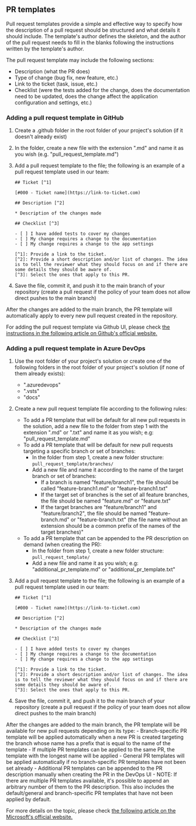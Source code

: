 ## PR templates

Pull request templates provide a simple and effective way to specify how the description of a pull request should be structured and what details it should include. The template's author defines the skeleton, and the author of the pull request needs to fill in the blanks following the instructions written by the template's author.

The pull request template may include the following sections:

- Description (what the PR does)
- Type of change (bug fix, new feature, etc.)
- Link to the ticket (task, issue, etc.)
- Checklist (were the tests added for the change, does the documentation need to be updated, does the change affect the application configuration and settings, etc.)

### Adding a pull request template in GitHub

1. Create a .github folder in the root folder of your project's solution (if it doesn't already exist)
2. In the folder, create a new file with the extension ".md" and name it as you wish (e.g. "pull_request_template.md")
3. Add a pull request template to the file; the following is an example of a pull request template used in our team:

	```
	## Ticket [^1]

	[#000 - Ticket name](https://link-to-ticket.com)

	## Description [^2]

	* Description of the changes made

	## Checklist [^3]

	- [ ] I have added tests to cover my changes
	- [ ] My change requires a change to the documentation
	- [ ] My change requires a change to the app settings

	[^1]: Provide a link to the ticket.
	[^2]: Provide a short description and/or list of changes. The idea is to tell the reviewer what they should focus on and if there are some details they should be aware of.
	[^3]: Select the ones that apply to this PR.
	```

4. Save the file, commit it, and push it to the main branch of your repository (create a pull request if the policy of your team does not allow direct pushes to the main branch)

After the changes are added to the main branch, the PR template will automatically apply to every new pull request created in the repository.

For adding the pull request template via Github UI, please check [the instructions in the following article on Github's official website.](https://docs.github.com/en/communities/using-templates-to-encourage-useful-issues-and-pull-requests/creating-a-pull-request-template-for-your-repository)

### Adding a pull request template in Azure DevOps

1. Use the root folder of your project's solution or create one of the following folders in the root folder of your project's solution (if none of them already exists):
	- ".azuredevops"
	- ".vsts" 
	- "docs"
2. Create a new pull request template file according to the following rules:
	- To add a PR template that will be default for all new pull requests in the solution, add a new file to the folder from step 1 with the extension ".md" or ".txt" and name it as you wish; e.g: "pull_request_template.md"
	- To add a PR template that will be default for new pull requests targeting a specific branch or set of branches:
		- In the folder from step 1, create a new folder structure: `pull_request_template/branches/`
		- Add a new file and name it according to the name of the target branch or set of branches:
			- If a branch is named "feature/branch1", the file should be called "feature-branch1.md" or "feature-branch1.txt"
			- If the target set of branches is the set of all feature branches, the file should be named "feature.md" or "feature.txt"
			- If the target branches are "feature/branch1" and "feature/branch2", the file should be named "feature-branch.md" or "feature-branch.txt" (the file name without an extension should be a common prefix of the names of the target branches)"
	- To add a PR template that can be appended to the PR description on demand (when creating the PR):
		- In the folder from step 1, create a new folder structure: `pull_request_template/`
		- Add a new file and name it as you wish; e.g: "additional_pr_template.md" or "additional_pr_template.txt"
3. Add a pull request template to the file; the following is an example of a pull request template used in our team:

	```
	## Ticket [^1]

	[#000 - Ticket name](https://link-to-ticket.com)

	## Description [^2]

	* Description of the changes made

	## Checklist [^3]

	- [ ] I have added tests to cover my changes
	- [ ] My change requires a change to the documentation
	- [ ] My change requires a change to the app settings

	[^1]: Provide a link to the ticket.
	[^2]: Provide a short description and/or list of changes. The idea is to tell the reviewer what they should focus on and if there are some details they should be aware of.
	[^3]: Select the ones that apply to this PR.
	```

4. Save the file, commit it, and push it to the main branch of your repository (create a pull request if the policy of your team does not allow direct pushes to the main branch)

After the changes are added to the main branch, the PR template will be available for new pull requests depending on its type:
	- Branch-specific PR template will be applied automatically when a new PR is created targeting the branch whose name has a prefix that is equal to the name of the template
		- If multiple PR templates can be applied to the same PR, the template with the longest name will be applied
	- General PR templates will be applied automatically if no branch-specific PR templates have not been set already
	- Additional PR templates can be appended to the PR description manually when creating the PR in the DevOps UI
		- NOTE: If there are multiple PR templates available, it's possible to append an arbitrary number of them to the PR description. This also includes the default/general and branch-specific PR templates that have not been applied by default.

For more details on the topic, please check [the following article on the Microsoft's official website.](https://learn.microsoft.com/en-us/azure/devops/repos/git/pull-request-templates?view=azure-devops)
